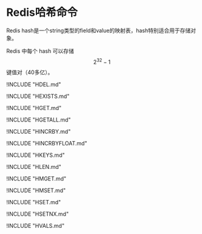 # Redis哈希命令

Redis hash是一个string类型的field和value的映射表，hash特别适合用于存储对象。

Redis 中每个 hash 可以存储 $$2^{32} - 1$$ 键值对（40多亿）。

!INCLUDE "HDEL.md"

!INCLUDE "HEXISTS.md"

!INCLUDE "HGET.md"

!INCLUDE "HGETALL.md"

!INCLUDE "HINCRBY.md"

!INCLUDE "HINCRBYFLOAT.md"

!INCLUDE "HKEYS.md"

!INCLUDE "HLEN.md"

!INCLUDE "HMGET.md"

!INCLUDE "HMSET.md"

!INCLUDE "HSET.md"

!INCLUDE "HSETNX.md"

!INCLUDE "HVALS.md"
